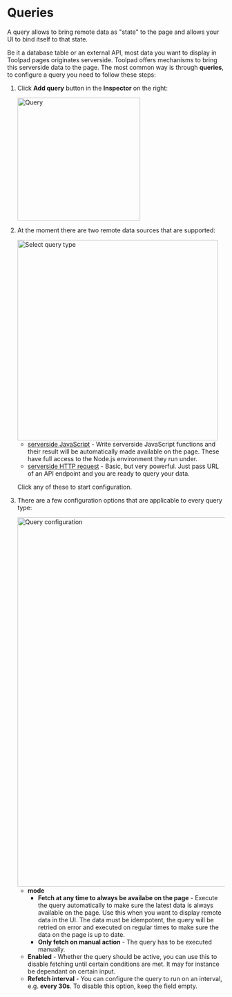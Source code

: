 # Queries

<p class="description">A query allows to bring remote data as "state" to the page and allows your UI to bind itself to that state.</p>

Be it a database table or an external API, most data you want to display in Toolpad pages originates serverside.
Toolpad offers mechanisms to bring this serverside data to the page.
The most common way is through **queries**, to configure a query you need to follow these steps:

1. Click **Add query** button in the **Inspector** on the right:

   <img src="/static/toolpad/docs/queries/query-1.png?v=0" alt="Query" width="284" />

1. At the moment there are two remote data sources that are supported:

   <img src="/static/toolpad/docs/queries/query-2.png?v=0" alt="Select query type" width="464" />

   - [serverside JavaScript](/toolpad/connecting-to-datasources/serverside-javascript/) - Write serverside JavaScript functions and their result will be automatically made available on the page. These have full access to the Node.js environment they run under.
   - [serverside HTTP request](/toolpad/connecting-to-datasources/serverside-http-request/) - Basic, but very powerful. Just pass URL of an API endpoint and you are ready to query your data.

   Click any of these to start configuration.

1. There are a few configuration options that are applicable to every query type:

   <img src="/static/toolpad/docs/queries/query-3.png?v=0" alt="Query configuration" width="855" />

   - **mode**
     - **Fetch at any time to always be availabe on the page** - Execute the query automatically to make sure the latest data is always available on the page. Use this when you want to display remote data in the UI. The data must be idempotent, the query will be retried on error and executed on regular times to make sure the data on the page is up to date.
     - **Only fetch on manual action** - The query has to be executed manually.
   - **Enabled** - Whether the query should be active, you can use this to disable fetching until certain conditions are met. It may for instance be dependant on certain input.
   - **Refetch interval** - You can configure the query to run on an interval, e.g. **every 30s**. To disable this option, keep the field empty.
